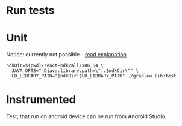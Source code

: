 # Run tests

# Unit

Notice: currently not possible - [read explanation](lib/src/test/java/com/wrdhrd/bgloc/react/ConfigMapperTest.java)

```
ndkDir=$(pwd)/react-ndk/all/x86_64 \
  JAVA_OPTS="-Djava.library.path=\".:$ndkDir\"" \
  LD_LIBRARY_PATH="$ndkDir:$LD_LIBRARY_PATH" ./gradlew lib:test
```

# Instrumented

Test, that run on android device can be run from Android Studio.
